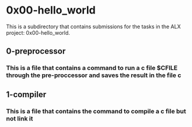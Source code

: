 # 0x00-hello_world

This is a subdirectory that contains submissions for the tasks in the ALX project: 0x00-hello_world.

## 0-preprocessor
### This is a file that contains a command to run a c file $CFILE through the pre-proccessor and saves the result in the file c

## 1-compiler
### This is a file that contains the command to compile a c file but not link it
